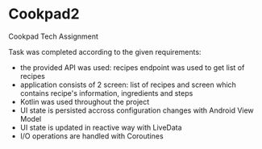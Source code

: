 # Cookpad2
Cookpad Tech Assignment

Task was completed according to the given requirements:
- the provided API was used: recipes endpoint was used to get list of recipes
- application consists of 2 screen: list of recipes and screen which contains recipe's information, ingredients and steps
- Kotlin was used throughout the project
- UI state is persisted accross configuration changes with Android View Model
- UI state is updated in reactive way with LiveData
- I/O operations are handled with Coroutines
